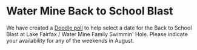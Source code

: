 # Water Mine Back to School Blast

We have created a [Doodle poll](https://doodle.com/poll/26dseem9zap3fax5) to
help select a date for the Back to School Blast at Lake Fairfax / Water Mine
Family Swimmin' Hole. Please indicate your availability for any of the weekends
in August.
